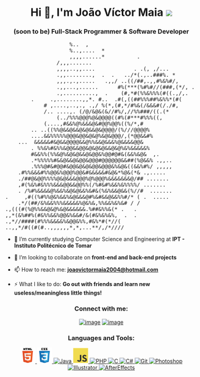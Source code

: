 <h1 align="center">Hi 👋, I'm João Víctor Maia <img height="40" src="https://64.media.tumblr.com/3848e5ce9550ab723c4c17ae5c2c830d/cbbf628e3f78039b-9c/s1280x1920/b184a988a5bd644f8a98544c2624d362aef3094c.gifv"></h1>
<h3 align="center">(soon to be) Full-Stack Programmer & Software Developer</h3>

<div>
  <pre>
                    %..  ,
                    %..,....  *
                    ,,,,......*          .
                /,,,.......
                ,,,,..,,....            . .(, ,/...
                .,,........,  .  .   ../*(.,..###%. *
                ,,,.,.,.....   .,,/ ..((/##,.,,#%&%#/,
                .,,...,......      #%(***(%#%#//(###,(*/, .
                .,..........,  .    (#,*#(%%&%%%(#((.,/,.
        .     .,........,,*. #..  .#(,((##%%%##%&%%*(#(
            # ,....,..,., .,/ %(*,(#,*/#%&(/&&&#(/./#,
            /.. ....,. (/@/&@&(&//#%/,//%%###/((.(*
                (../%%%@@@%@&@@@@((#%(#***#%%%((,
            (....,#&&%@%&&&@&#@@%@@%((%/*,#          
        .. ..((%%@&&@&&@&@&&@&@@@@/(%///@@@@%
        ....&&%%%%%@@@&@@&@&@%&@&@@@/,(*@@&&#%
    ...  &&&&&#&@&&@@@@&&@%%&&@&&&%@&&&&@@&
        . %%&%#&%%&@@&&@@&@&@&@&&@&@%&%&&&&&%
        #&&%%(%%&@%&@&@&&@&@@&%@@#@#&(&&%&@&  ,.
        .*%%%%%#&&@&&@&@@&@@@#@@@@@@&&##(%@&&% .,,..
        .%%%@#&#@@#&@@&@&@&@@&@@@&%&@&((&&%#%/ ,,,,,
    .#%%&&&#%%@@&%@@@%@@&#&&&&&#&@&*%@&(*& .,.....
    ./##@&@@%%%%@&@&&&@@@%@%@@@%&&&&&&&@/## .......
    ,#(%&%#&%%%&&&@@&&@@%%(/%#&#%&&%&%%%%/ .......
    . /%#%&&&&@%&&%&@&@&&%&#&(%&%&&@&&(%//#  .......
.     ,#((%#%%@&%&&%&@&&&@#%&#&&@&&%%#/* ( .  .....
    .*/(##/&%&&%%%&&&&&%@&%&,%%&&%&%&# / /
.,(((#(%@%%&&@&@%&@&&&&&&.%##&%%&(* .   .
,,*(&%##%(#&%%&&%@@&%&&#/&(#&%&%&%,  .  .
.,*//####(#%%%&&&&%&@@&%%,#&%*#(*//(   
..,,*/#((#(#..,,,,,,*,*,...**/,/*////
</pre>

</div>

- 🌱 I’m currently studying Computer Science and Engineering at **IPT - Instituto Politécnico de Tomar**

- 👯 I’m looking to collaborate on **front-end and back-end projects**

- 📫 How to reach me: **joaovictormaia2004@hotmail.com**

- ⚡ What I like to do: **Go out with friends and learn new useless/meaningless little things!**


<h3 align="center">Connect with me:</h3>
<div align="center">

[![image](https://img.shields.io/badge/LinkedIn-0077B5?style=for-the-badge&logo=linkedin&logoColor=white)](https://www.linkedin.com/in/jo%C3%A3o-v%C3%ADctor-maia-3726b0281/)
[![image](https://img.shields.io/badge/Instagram-E4405F?style=for-the-badge&logo=instagram&logoColor=white)](https://www.instagram.com/sirvictahh/)

</div>

<h3 align="center">Languages and Tools:</h3>

<p align="center">
  <a href="https://www.w3.org/html/" target="_blank">
    <img src="https://raw.githubusercontent.com/devicons/devicon/master/icons/html5/html5-original-wordmark.svg" alt="html5" width="40" height="40"/>
  </a>
  <a href="https://www.w3schools.com/css/" target="_blank">
    <img src="https://raw.githubusercontent.com/devicons/devicon/master/icons/css3/css3-original-wordmark.svg" alt="css3" width="40" height="40"/>
  </a>
  <a href="https://www.java.com/pt-BR/" target="_blank">
    <img src="https://cdn.jsdelivr.net/gh/devicons/devicon/icons/java/java-original.svg" alt="Java" width="40" height="40"/>
  </a>  
  
  <a href="https://developer.mozilla.org/en-US/docs/Web/JavaScript" target="_blank">
    <img src="https://raw.githubusercontent.com/devicons/devicon/master/icons/javascript/javascript-original.svg" alt="javascript" width="40" height="40"/>
  </a>
  <a href="https://www.php.net/" target="_blank">
    <img src="https://cdn.jsdelivr.net/gh/devicons/devicon/icons/php/php-plain.svg" alt="PHP" width="40" height="40"/>
  </a>
  <a href="https://pt.wikipedia.org/wiki/C_(linguagem_de_programa%C3%A7%C3%A3o)" target="_blank">
    <img src="https://cdn.jsdelivr.net/gh/devicons/devicon/icons/c/c-line.svg" alt="C" width="40" height="40"/>
  </a>
  <a href="https://learn.microsoft.com/en-us/dotnet/csharp/" target="_blank">
    <img src="https://cdn.jsdelivr.net/gh/devicons/devicon/icons/csharp/csharp-line.svg" alt="C#" width="40" height="40"/>
  </a>
  <a href="https://git-scm.com/" target="_blank">
    <img src="https://cdn.jsdelivr.net/gh/devicons/devicon/icons/github/github-original.svg" alt="Git" width="40" height="40"/>
  </a>
   <a href="https://www.adobe.com/?mv=affiliate&mv2=red" target="_blank">
    <img src="https://cdn.jsdelivr.net/gh/devicons/devicon/icons/photoshop/photoshop-line.svg" alt="Photoshop" width="40" height="40"/>
  </a>
   <a href="https://www.adobe.com/?mv=affiliate&mv2=red" target="_blank">
    <img src="https://cdn.jsdelivr.net/gh/devicons/devicon/icons/illustrator/illustrator-line.svg" alt="Illustrator" width="40" height="40"/>
  </a>
  <a href="https://www.adobe.com/?mv=affiliate&mv2=red" target="_blank">
    <img src="https://cdn.jsdelivr.net/gh/devicons/devicon/icons/aftereffects/aftereffects-plain.svg" alt="AfterEffects" width="40" height="40"/>
  </a>
</p>
